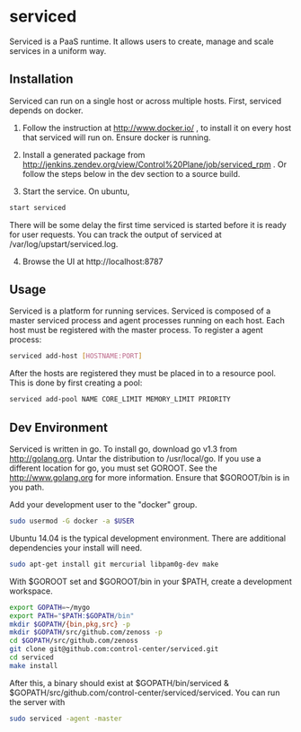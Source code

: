 serviced
========

Serviced is a PaaS runtime. It allows users to create, manage and scale services
in a uniform way.


Installation
------------
Serviced can run on a single host or across multiple hosts. First, serviced
depends on docker. 

1. Follow the instruction at http://www.docker.io/ , to install 
   it on every host that serviced will run on. Ensure docker is running.

2. Install a generated package from 
    http://jenkins.zendev.org/view/Control%20Plane/job/serviced_rpm . Or follow
   the steps below in the dev section to a source build.

3. Start the service. On ubuntu,
```bash
start serviced
```
   There will be some delay the first time serviced is started before it is ready
   for user requests. You can track the output of serviced at 
   /var/log/upstart/serviced.log.

4. Browse the UI at http://localhost:8787

Usage
-----
Serviced is a platform for running services. Serviced is composed of a master
serviced process and agent processes running on each host. Each host must be registered
with the master process. To register a agent process:
```bash
serviced add-host [HOSTNAME:PORT]
```

After the hosts are registered they must be placed in to a resource pool. This is done
by first creating a pool:
```bash
serviced add-pool NAME CORE_LIMIT MEMORY_LIMIT PRIORITY
```

Dev Environment
---------------
Serviced is written in go. To install go, download go v1.3 from http://golang.org.
Untar the distribution to /usr/local/go. If you use a different location for go, you
must set GOROOT. See the http://www.golang.org for more information. Ensure that 
$GOROOT/bin is in you path.

Add your development user to the "docker" group.
```bash
sudo usermod -G docker -a $USER
```
Ubuntu 14.04 is the typical development environment. There are additional dependencies 
your install will need.
```bash
sudo apt-get install git mercurial libpam0g-dev make
```

With $GOROOT set and $GOROOT/bin in your $PATH, create a development workspace.
```bash
export GOPATH=~/mygo
export PATH="$PATH:$GOPATH/bin"
mkdir $GOPATH/{bin,pkg,src} -p
mkdir $GOPATH/src/github.com/zenoss -p
cd $GOPATH/src/github.com/zenoss 
git clone git@github.com:control-center/serviced.git
cd serviced
make install
```

After this, a binary should exist at $GOPATH/bin/serviced & 
$GOPATH/src/github.com/control-center/serviced/serviced. You can run the server with

```bash
sudo serviced -agent -master
```

